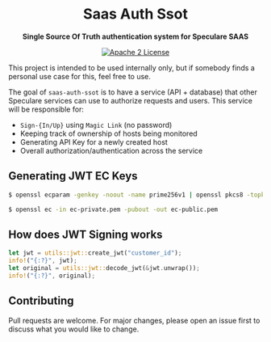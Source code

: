 <div align="center">
  <h1>Saas Auth Ssot</h1>
  <p>
    <strong>Single Source Of Truth authentication system for Speculare SAAS</strong>
  </p>
  <p>

[![Apache 2 License](https://img.shields.io/badge/license-Apache%202-blue.svg)](LICENSE)

  </p>
</div>

This project is intended to be used internally only, but if somebody finds a personal use case for this, feel free to use.

The goal of `saas-auth-ssot` is to have a service (API + database) that other Speculare services can use to authorize requests and users. This service will be responsible for:
- `Sign-{In/Up}` using `Magic Link` (no password)
- Keeping track of ownership of hosts being monitored
- Generating API Key for a newly created host
- Overall authorization/authentication across the service


Generating JWT EC Keys
--------------------------

```bash
$ openssl ecparam -genkey -noout -name prime256v1 | openssl pkcs8 -topk8 -nocrypt -out ec-private.pem

$ openssl ec -in ec-private.pem -pubout -out ec-public.pem
```

How does JWT Signing works
--------------------------

```rust
let jwt = utils::jwt::create_jwt("customer_id");
info!("{:?}", jwt);
let original = utils::jwt::decode_jwt(&jwt.unwrap());
info!("{:?}", original);
```

Contributing
--------------------------

Pull requests are welcome. For major changes, please open an issue first to discuss what you would like to change.